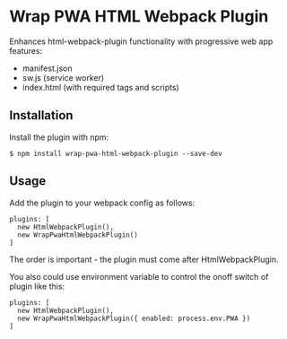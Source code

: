 # Wrap PWA HTML Webpack Plugin

Enhances html-webpack-plugin functionality with progressive web app features:

* manifest.json
* sw.js (service worker)
* index.html (with required tags and scripts)

## Installation

Install the plugin with npm:

```
$ npm install wrap-pwa-html-webpack-plugin --save-dev
```

## Usage

Add the plugin to your webpack config as follows:

```
plugins: [
  new HtmlWebpackPlugin(),
  new WrapPwaHtmlWebpackPlugin()
]
```

The order is important - the plugin must come after HtmlWebpackPlugin.

You also could use environment variable to control the onoff switch of plugin like this:

```
plugins: [
  new HtmlWebpackPlugin(),
  new WrapPwaHtmlWebpackPlugin({ enabled: process.env.PWA })
]
```
